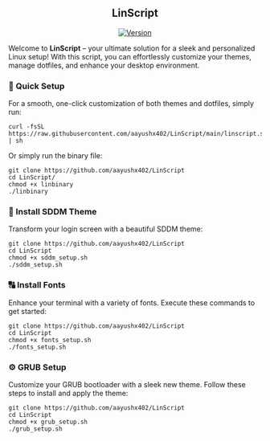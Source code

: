 <div align="center">

## LinScript

[![Version](https://img.shields.io/github/v/release/aayushx402/LinScript?color=%4CAF50&label=Latest%20Release&style=for-the-badge)](https://github.com/aayushx402/LinScript/releases/latest)
 
</div>

<p>Welcome to <strong>LinScript</strong> – your ultimate solution for a sleek and personalized Linux setup! With this script, you can effortlessly customize your themes, manage dotfiles, and enhance your desktop environment.</p>

<h3>🚀 Quick Setup</h3>

<p>For a smooth, one-click customization of both themes and dotfiles, simply run:</p>

<pre><code>curl -fsSL https://raw.githubusercontent.com/aayushx402/LinScript/main/linscript.sh | sh
</code></pre>

Or simply run the binary file:

```shell
git clone https://github.com/aayushx402/LinScript
cd LinScript/
chmod +x linbinary
./linbinary
```

<h3>🎨 Install SDDM Theme</h3>
<p>Transform your login screen with a beautiful SDDM theme:</p>

```shell
git clone https://github.com/aayushx402/LinScript
cd LinScript
chmod +x sddm_setup.sh
./sddm_setup.sh
```

<h3>🔠 Install Fonts</h3>

<p>Enhance your terminal with a variety of fonts. Execute these commands to get started:</p>

```shell
git clone https://github.com/aayushx402/LinScript
cd LinScript
chmod +x fonts_setup.sh
./fonts_setup.sh
```

<h3>⚙️ GRUB Setup</h3>

<p>Customize your GRUB bootloader with a sleek new theme. Follow these steps to install and apply the theme:</p>

```shell
git clone https://github.com/aayushx402/LinScript
cd LinScript
chmod +x grub_setup.sh
./grub_setup.sh
```


